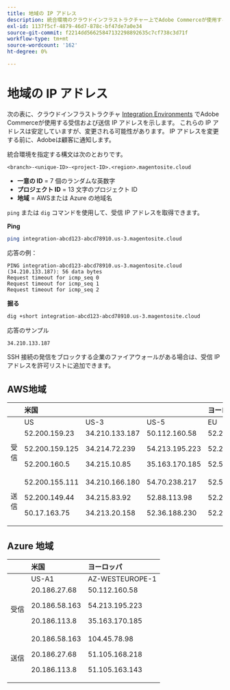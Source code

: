 ```yaml
---
title: 地域の IP アドレス
description: 統合環境のクラウドインフラストラクチャー上でAdobe Commerceが使用する、AWSおよび Azure リージョンの IP アドレスのリストを参照してください。
exl-id: 1137f5cf-4879-46d7-878c-bf47de7a0e34
source-git-commit: f2214dd56625847132298892635c7cf738c3d71f
workflow-type: tm+mt
source-wordcount: '162'
ht-degree: 0%

---
```


# 地域の IP アドレス

次の表に、クラウドインフラストラクチャ [Integration Environments](../architecture/pro-architecture.md#integration-environment) でAdobe Commerceが使用する受信および送信 IP アドレスを示します。 これらの IP アドレスは安定していますが、変更される可能性があります。 IP アドレスを変更する前に、Adobeは顧客に通知します。

統合環境を指定する構文は次のとおりです。

```text
<branch>-<unique-ID>-<project-ID>.<region>.magentosite.cloud
```

- **一意の ID** = 7 個のランダムな英数字
- **プロジェクト ID** = 13 文字のプロジェクト ID
- **地域** = AWSまたは Azure の地域名

`ping` または `dig` コマンドを使用して、受信 IP アドレスを取得できます。

**Ping**

```bash
ping integration-abcd123-abcd78910.us-3.magentosite.cloud
```

応答の例：

```console
PING integration-abcd123-abcd78910.us-3.magentosite.cloud (34.210.133.187): 56 data bytes
Request timeout for icmp_seq 0
Request timeout for icmp_seq 1
Request timeout for icmp_seq 2
```

**掘る**

```bash
dig +short integration-abcd123-abcd78910.us-3.magentosite.cloud
```

応答のサンプル

```bash
34.210.133.187
```

SSH 接続の発信をブロックする企業のファイアウォールがある場合は、受信 IP アドレスを許可リストに追加できます。

## AWS地域

|     | 米国 |       |      | ヨーロッパ |      |      |      | アジア太平洋 |
| --- | :------------ | :---- | :--- | :----- | :--- | :--- | :--- | :----------- |
|     | US | US-3 | US-5 | EU | EU-3 | EU-5 | EU-6 | AP-3 |
| 受信 | <!--US-->52.200.159.23<p>52.200.159.125<p>52.200.160.5 | <!--US-3-->34.210.133.187<p>34.214.72.239<p>34.215.10.85 | <!--US-5-->50.112.160.58<p>54.213.195.223<p>35.163.170.185 | <!--EU-->52.209.44.44<p>52.209.23.96<p>52.51.117.101 | <!--EU-3-->34.240.75.192<p>34.251.110.37<p>52.19.113.35 | <!--EU-5-->35.157.81.88<p>3.122.198.131<p>52.28.102.195 | <!--EU-6-->35.181.23.47<p>35.181.24.165<p>35.180.237.48 | <!--AP-3-->52.65.39.201<p>52.65.10.202<p>52.65.30.37 |
| 送信 | <!--US-->52.200.155.111<p>52.200.149.44<p>50.17.163.75 | <!--US-3-->34.210.166.180<p>34.215.83.92<p>34.213.20.158 | <!--US-5-->54.70.238.217<p>52.88.113.98<p>52.36.188.230 | <!--EU-->52.51.163.159<p>52.209.44.60<p>52.208.156.247 | <!--EU-3-->34.240.57.142<p>52.16.140.48<p>52.209.134.55 | <!--EU-5-->3.121.163.221<p>3.121.79.229<p>18.197.3.230 | <!--EU-6-->52.47.155.26<p>35.181.0.157<p>35.181.12.15 | <!--AP-3-->52.65.143.178<p>13.54.80.197<p>52.62.224.4 |

## Azure 地域

|          | 米国 | ヨーロッパ |
| -------- | :-------------- | :-------------- |
|          | US-A1 | AZ-WESTEUROPE-1 |
| 受信 | <!--US-A1--> 20.186.27.68<p>20.186.58.163<p>20.186.113.8 | <!--AZ-W-1-->50.112.160.58<p>54.213.195.223<p>35.163.170.185 |
| 送信 | <!--US-A1-->20.186.58.163<p>20.186.27.68<p>20.186.113.8 | <!--AZ-W-1-->104.45.78.98<p>51.105.168.218<p>51.105.163.143 |
